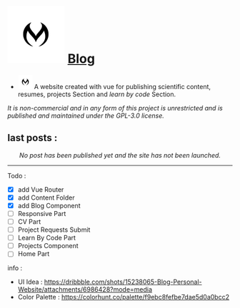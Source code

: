 # <img src="https://raw.githubusercontent.com/Mehranalam/Blog/main/public/faviconFolder/mstile-70x70.png" alt="Blog Logo"> [Blog](#)

      
- <img src="https://raw.githubusercontent.com/Mehranalam/Blog/main/public/faviconFolder/favicon-32x32.png" alt="Blog Logo"> A website created with vue for publishing scientific content, resumes, projects Section and *learn by code* Section.

*It is non-commercial and in any form of this project is unrestricted and is published and maintained under the GPL-3.0 license.*

## last posts :

<div align="center">
       <i>
       No post has been published yet and the site has not been launched.
       </i>
   </div>
        <hr>
        
        
Todo :
- [X] add Vue Router
- [X] add Content Folder
- [X] add Blog Component
- [ ] Responsive Part
- [ ] CV Part
- [ ] Project Requests Submit
- [ ] Learn By Code Part
- [ ] Projects Component
- [ ] Home Part

info :
- UI Idea : https://dribbble.com/shots/15238065-Blog-Personal-Website/attachments/6986428?mode=media
- Color Palette : https://colorhunt.co/palette/f9ebc8fefbe7dae5d0a0bcc2
